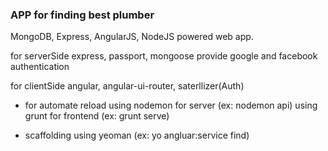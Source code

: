 ### APP for finding best plumber
MongoDB, Express, AngularJS, NodeJS powered web app.

for serverSide
express, passport, mongoose
provide google and facebook authentication

for clientSide
angular, angular-ui-router, saterllizer(Auth)

- for automate reload
using nodemon for server (ex: nodemon api)
using grunt for frontend (ex: grunt serve)

- scaffolding 
using yeoman (ex: yo angluar:service find)


